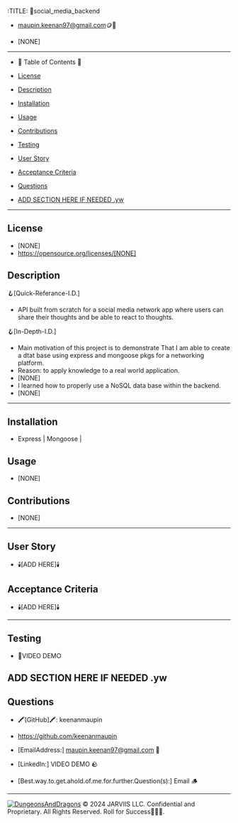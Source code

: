 
  :TITLE:
👑social_media_backend

- maupin.keenan97@gmail.com🪙💸

- [NONE]
-----------------------------------------------------------

- 🧭 Table of Contents 🧭 

- [License](#license)

- [Description](#description)

- [Installation](#installation)

- [Usage](#usage)

- [Contributions](#contributions)

- [Testing](#testing)

- [User Story](#user-story)

- [Acceptance Criteria](#acceptance-criteria)

- [Questions](#questions)

- [ADD SECTION HERE IF NEEDED .yw](#add-section-here-if-needed-yw)

-------------------------------------------------------
## License
- [NONE]
- https://opensource.org/licenses/[NONE]

## Description

🪝[Quick-Referance-I.D.] 
- API built from scratch for a social media network app where users can share their thoughts and be able to react to thoughts.

🪝[In-Depth-I.D.] 
- Main motivation of this project is to demonstrate That I am able to create a dtat base using express and mongoose pkgs for a networking platform.
- Reason: to apply knowledge to a real world application.
- [NONE]
- I learned how to properly use a NoSQL data base within the backend.
- [NONE]

-------------------------------------------------------
## Installation 
- Express | Mongoose | 
## Usage
- [NONE]
## Contributions
- [NONE]
-------------------------------------------------------
## User Story
- 🕯️[ADD HERE]🕯️

## Acceptance Criteria
- 🕯️[ADD HERE]🕯️
-------------------------------------------------------

## Testing
- 🧪VIDEO DEMO 

## ADD SECTION HERE IF NEEDED .yw

## Questions
- 🖍️[GitHub]🖍️: keenanmaupin
- https://github.com/keenanmaupin
- [EmailAddress:] maupin.keenan97@gmail.com 🍄
- [LinkedIn:] VIDEO DEMO  🪨

- [Best.way.to.get.ahold.of.me.for.further.Question(s):] Email 🪵

---

[![DungeonsAndDragons](https://cdn3.emoji.gg/emojis/2932-dungeonsanddragons.gif)](https://emoji.gg/emoji/2932-dungeonsanddragons)
© 2024 JARVIIS LLC. Confidential and Proprietary. All Rights Reserved. Roll for Success🧙🏾‍♂️.